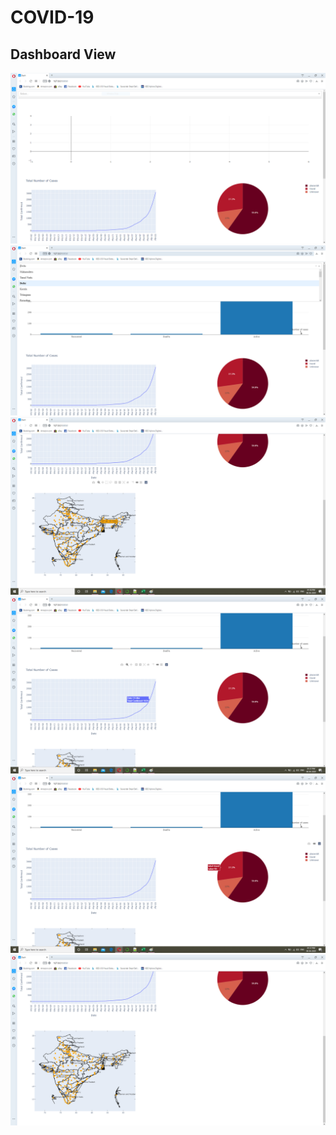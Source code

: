 # COVID-19

## Dashboard View

<img src = "Dashboard 1.PNG">

<img src = "Dashboard 3.PNG">

<img src = "Dashboard 4.png">

<img src = "Dashboard 5.PNG">

<img src = "Dashboard 6.PNG">

<img src = "Dashboard 2.PNG">
